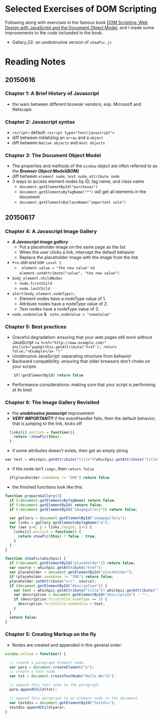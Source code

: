 # Selected Exercises of **DOM Scripting**

Following along with exercises in the famous book [DOM Scripting: Web Design with JavaScript and the Document Object Model](http://www.apress.com/9781430233893), and I made some improvements to the code inclueded in the book.

* Gallary_02: an unobstrusive version of ``showPic.js``

# Reading Notes

## 20150616

### Chapter 1: A Brief History of Javascript
* the wars between different browser vendors, esp. Microsoft and Netscape

### Chapter 2: Javascript syntax
* ``<script>`` default: ``<script type="text/javascript">``
* diff between  initializing an ``array`` and a  ``object``
* diff between ``Native objects`` and ``Host objects``

### Chapter 3: The Document Object Model

* The properties and methods of the ``window`` object are often referred to as the ***Browser Object Model(BOM)***
* diff between ``element node``, ``text node``, ``attribute node``
* 3 ways to access element nodes by ID, tag name, and class name
  * ``document.getElementById("purchases")``
  * ``document.getElementsByTagName("*")`` will get all elements in the document
  * ``document.getElementsByClassName("important sale")``

## 20150617 

### Chapter 4: A Javascript Image Gallery

* ***A Javascript image gallery***
  * Put a placeholder image on the same page as the list
  * When the user clicks a link, intercept the default behavior
  * Replace the placeholder image with the image from the link
* ``Pre-DOM`` and ``DOM Level 1``
  * `` element.value = "the new value"`` vs ``element.setAttribute("value", "the new value")``
* ``body_element.childNodes``
  * ``node.firstChild``
  * ``node.lastChild``
* ``alert(body_element.nodeType);``
  * Element nodes have a nodeType value of 1.
  * Attribute nodes have a nodeType value of 2.
  * Text nodes have a nodeType value of 3.
* ``node.nodeValue`` & `` note.nodeValue = "someValue"``

### Chapter 5: Best practices

* Graceful degradation: ensuring that your web pages still work without JavaScript
   ``<a href="http://www.example.com/" onclick="popUp(this.getAttribute('href'); return false;">Example</a> ")"``
* Unobtrusive JavaScript: separating structure from behavior
* Backward compatibility: ensuring that older browsers don’t choke on your scripts
```js 
    if(!getElementById) return false
```
* Performance considerations: making sure that your script is performing at its best

### Chapter 6: The Image Gallery Revisited
* the ***unobtrusive javascript*** improvement
* ***VERY IMPORTANT!!*** if the eventHandler fails, then the default behavior, that is jumping to the link,  kicks off

```js
  links[i].onclick = function(){
    return !showPic(this);
  }
```

* if some attributes doesn't exists, then get an empty string 
```js
var text = whichpic.getAttribute("title")?whichpic.getAttribute("title"):"";
```

* if the node isn't ``<img>``, then ``return false``
```js
  if(placeholder.nodeName != "IMG") return false
```

* the finished functions look like this:
```js
function prepareGallery(){
  if (!document.getElementsByTagName) return false;
  if (!document.getElementById) return false;
  if (!document.getElementById("imagegallery")) return false;

  var gallery = document.getElementById("imagegallery");
  var links = gallery.getElementsByTagName("a");
  for (var i=0; i < links.length; i++) {
    links[i].onclick = function() {
      return showPic(this) ? false : true;
    }
  }
}

function showPic(whichpic) {
  if (!document.getElementById("placeholder")) return false;
  var source = whichpic.getAttribute("href");
  var placeholder = document.getElementById("placeholder");
  if (placeholder.nodeName != "IMG") return false;
  placeholder.setAttribute("src", source);
  if (document.getElementById("description")) {
    var text = whichpic.getAttribute("title")? whichpic.getAttribute("title");
    var description = document.getElementById("description") : "";
    if (description.firstChild.nodeType == 3) {
      description.firstChild.nodeValue = text;
    }
  }
  return false;
}
```

### Chapter 5: Creating Markup on the fly

* Nodes are created and appended in this general order:
```js
window.onload = function() {

  // create a paragraph element node.
  var para = document.createElement("p");
  // create a text node
  var txt = document.createTextNode("Hello World");

  // append this text node to the paragraph
  para.appendChild(txt);

  // append this paragraph to an element node in the document
  var testdiv = document.getElementById("testdiv");
  testdiv.appendChild(para);
}
```